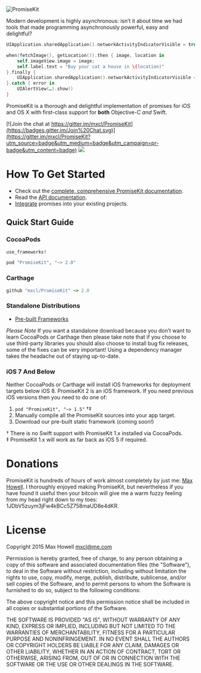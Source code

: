 ![PromiseKit](http://methylblue.com/junk/PMKBanner.png)

Modern development is highly asynchronous: isn’t it about time we had tools that made programming asynchronously powerful, easy and delightful?

```swift
UIApplication.sharedApplication().networkActivityIndicatorVisible = true

when(fetchImage(), getLocation()).then { image, location in
    self.imageView.image = image;
    self.label.text = "Buy your cat a house in \(location)"
}.finally {
    UIApplication.sharedApplication().networkActivityIndicatorVisible = false
}.catch { error in
    UIAlertView(…).show()
}
```

PromiseKit is a thorough and delightful implementation of promises for iOS and OS X with first-class support for **both** Objective-C *and* Swift.

[![Join the chat at https://gitter.im/mxcl/PromiseKit](https://badges.gitter.im/Join%20Chat.svg)](https://gitter.im/mxcl/PromiseKit?utm_source=badge&utm_medium=badge&utm_campaign=pr-badge&utm_content=badge) ![](https://img.shields.io/cocoapods/v/PromiseKit.svg?label=Current%20Release)


# How To Get Started

* Check out the [complete, comprehensive PromiseKit documentation](http://promisekit.org).
* Read the [API documentation](http://cocoadocs.org/docsets/PromiseKit/).
* [Integrate](http://promisekit.org/getting-started) promises into your existing projects.

## Quick Start Guide

### CocoaPods

```ruby
use_frameworks!

pod "PromiseKit", "~> 2.0"
```

### Carthage
```ruby
github "mxcl/PromiseKit" ~> 2.0
```

### Standalone Distributions

* [Pre-built Frameworks](https://github.com/mxcl/PromiseKit/releases/download/2.0.0/PromiseKit-2.0.0.zip)

*Please Note* If you want a standalone download because you don’t want to learn CocoaPods or Carthage then please take note that if you choose to use third-party libraries you should also choose to install bug fix releases, some of the fixes can be very important! Using a dependency manager takes the headache out of staying up-to-date.

###  iOS 7 And Below

Neither CocoaPods or Carthage will install iOS frameworks for deployment targets below iOS 8. PromiseKit 2 is an iOS framework. If you need previous iOS versions then you need to do one of:

 1. `pod "PromiseKit", "~> 1.5"` †‡
 2. Manually compile all the PromiseKit sources into your app target.
 3. Download our pre-built static framework (coming soon!)

† There is no Swift support with PromiseKit 1.x installed via CocoaPods.<br>‡ PromiseKit 1.x will work as far back as iOS 5 if required.


# Donations

PromiseKit is hundreds of hours of work almost completely by just me: [Max Howell](https://twitter.com/mxcl). I thoroughly enjoyed making PromiseKit, but nevertheless if you have found it useful then your bitcoin will give me a warm fuzzy feeling from my head right down to my toes: 1JDbV5zuym3jFw4kBCc5Z758maUD8e4dKR.


# License

Copyright 2015 Max Howell <mxcl@me.com>

Permission is hereby granted, free of charge, to any person obtaining a copy
of this software and associated documentation files (the "Software"), to deal
in the Software without restriction, including without limitation the rights
to use, copy, modify, merge, publish, distribute, sublicense, and/or sell
copies of the Software, and to permit persons to whom the Software is
furnished to do so, subject to the following conditions:

The above copyright notice and this permission notice shall be included in
all copies or substantial portions of the Software.

THE SOFTWARE IS PROVIDED "AS IS", WITHOUT WARRANTY OF ANY KIND, EXPRESS OR
IMPLIED, INCLUDING BUT NOT LIMITED TO THE WARRANTIES OF MERCHANTABILITY,
FITNESS FOR A PARTICULAR PURPOSE AND NONINFRINGEMENT. IN NO EVENT SHALL THE
AUTHORS OR COPYRIGHT HOLDERS BE LIABLE FOR ANY CLAIM, DAMAGES OR OTHER
LIABILITY, WHETHER IN AN ACTION OF CONTRACT, TORT OR OTHERWISE, ARISING FROM,
OUT OF OR IN CONNECTION WITH THE SOFTWARE OR THE USE OR OTHER DEALINGS IN
THE SOFTWARE.
